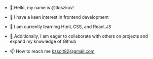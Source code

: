 - 👋 Hello, my name is @tloszkov!
- 👀 I have a keen interest in frontend development
- 🌱 I am currently learning Html, CSS, and React.JS
- 💞️ Additionally, I am eager to collaborate with others on projects and expand my knowledge of Github

- 📫 How to reach me kzsolt82@gmail.com

<!---
tloszkov/tloszkov is a ✨ special ✨ repository because its `README.md` (this file) appears on your GitHub profile.
You can click the Preview link to take a look at your changes.
--->
